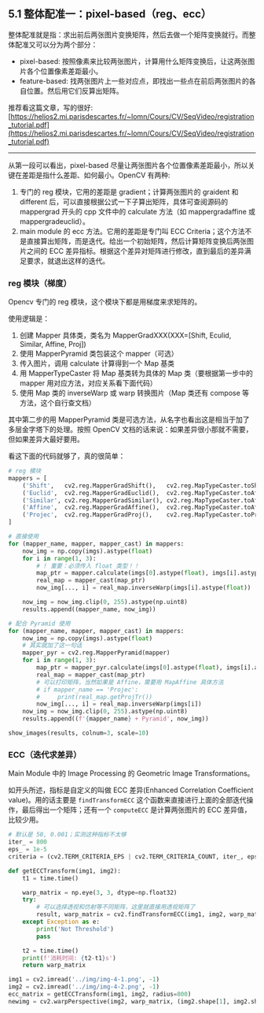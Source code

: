 ## 5.1 整体配准一：pixel-based（reg、ecc）

整体配准就是指：求出前后两张图片变换矩阵，然后去做一个矩阵变换就行。而整体配准又可以分为两个部分：

- pixel-based: 按照像素来比较两张图片，计算用什么矩阵变换后，让这两张图片各个位置像素差距最小。
- feature-based: 找两张图片上一些对应点，即找出一些点在前后两张图片的各自位置。然后用它们反算出矩阵。

推荐看这篇文章，写的很好: [https://helios2.mi.parisdescartes.fr/~lomn/Cours/CV/SeqVideo/registration_tutorial.pdf](https://helios2.mi.parisdescartes.fr/~lomn/Cours/CV/SeqVideo/registration_tutorial.pdf)

---

从第一段可以看出，pixel-based 尽量让两张图片各个位置像素差距最小，所以关键在差距是指什么差距、如何最小。OpenCV 有两种:

1. 专门的 reg 模块，它用的差距是 gradient；计算两张图片的 graident 和 different 后，可以直接根据公式一下子算出矩阵，具体可查阅源码的 mappergrad 开头的 cpp 文件中的 calculate 方法（如 mappergradaffine 或 mappergradeuclid）。
2. main module 的 ecc 方法。它用的差距是专门叫 ECC Criteria；这个方法不是直接算出矩阵，而是迭代。给出一个初始矩阵，然后计算矩阵变换后两张图片之间的 ECC 差异指标。根据这个差异对矩阵进行修改，直到最后的差异满足要求，就退出这样的迭代。

### reg 模块（梯度）

Opencv 专门的 reg 模块，这个模块下都是用梯度来求矩阵的。

使用逻辑是：

1. 创建 Mapper 具体类，类名为 MapperGradXXX(XXX=[Shift, Eculid, Similar, Affine, Proj])
2. 使用 MapperPyramid 类包装这个 mapper（可选）
3. 传入图片，调用 calculate 计算得到一个 Map 基类
4. 用 MapperTypeCaster 将 Map 基类转为具体的 Map 类（要根据第一步中的 mapper 用对应方法，对应关系看下面代码）
5. 使用 Map 类的 inverseWarp 或 warp 转换图片（Map 类还有 compose 等方法，这个自行查文档）

其中第二步的用 MapperPyramid 类是可选方法，从名字也看出这是相当于加了多层金字塔下的处理。按照 OpenCV 文档的话来说：如果差异很小那就不需要，但如果差异大最好要用。

看这下面的代码就够了，真的很简单：

```python
# reg 模块
mappers = [
    ('Shift',   cv2.reg.MapperGradShift(),   cv2.reg.MapTypeCaster.toShift),
    ('Euclid',  cv2.reg.MapperGradEuclid(),  cv2.reg.MapTypeCaster.toAffine),
    ('Similar', cv2.reg.MapperGradSimilar(), cv2.reg.MapTypeCaster.toAffine),
    ('Affine',  cv2.reg.MapperGradAffine(),  cv2.reg.MapTypeCaster.toAffine),
    ('Projec',  cv2.reg.MapperGradProj(),    cv2.reg.MapTypeCaster.toProjec)
]

# 直接使用
for (mapper_name, mapper, mapper_cast) in mappers:
    now_img = np.copy(imgs).astype(float)
    for i in range(1, 3):
        # ! 重要：必须传入 float 类型！！
        map_ptr = mapper.calculate(imgs[0].astype(float), imgs[i].astype(float))
        real_map = mapper_cast(map_ptr)
        now_img[..., i] = real_map.inverseWarp(imgs[i].astype(float))

    now_img = now_img.clip(0, 255).astype(np.uint8)
    results.append((mapper_name, now_img))

# 配合 Pyramid 使用
for (mapper_name, mapper, mapper_cast) in mappers:
    now_img = np.copy(imgs).astype(float)
    # 其实就加了这一句话
    mapper_pyr = cv2.reg.MapperPyramid(mapper)
    for i in range(1, 3):
        map_ptr = mapper_pyr.calculate(imgs[0].astype(float), imgs[i].astype(float))
        real_map = mapper_cast(map_ptr)
        # 可以打印矩阵，当然如果是 Affine，需要用 MapAffine 具体方法
        # if mapper_name == 'Projec':
        #     print(real_map.getProjTr())
        now_img[..., i] = real_map.inverseWarp(imgs[i])
    now_img = now_img.clip(0, 255).astype(np.uint8)
    results.append((f'{mapper_name} + Pyramid', now_img))

show_images(results, colnum=3, scale=10)
```

### ECC（迭代求差异）

Main Module 中的 Image Processing 的 Geometric Image Transformations。

如开头所述，指标是自定义的叫做 ECC 差异(Enhanced Correlation Coefficient value)。用的话主要是 `findTransformECC` 这个函数来直接进行上面的全部迭代操作，最后得出一个矩阵；还有一个 `computeECC` 是计算两张图片的 ECC 差异值，比较少用。

```python
# 默认是 50, 0.001；实测这种指标不太够
iter_ = 800
eps_ = 1e-5
criteria = (cv2.TERM_CRITERIA_EPS | cv2.TERM_CRITERIA_COUNT, iter_, eps_)

def getECCTransform(img1, img2):
    t1 = time.time()

    warp_matrix = np.eye(3, 3, dtype=np.float32)
    try:
        # 可以选择透视和仿射等不同矩阵，这里就直接用透视矩阵了
        result, warp_matrix = cv2.findTransformECC(img1, img2, warp_matrix, cv2.MOTION_HOMOGRAPHY, criteria, None, 1)
    except Exception as e:
        print('Not Threshold')
        pass

    t2 = time.time()
    print(f'消耗时间: {t2-t1}s')
    return warp_matrix

img1 = cv2.imread('../img/img-4-1.png', -1)
img2 = cv2.imread('../img/img-4-2.png', -1)
ecc_matrix = getECCTransform(img1, img2, radius=800)
newimg = cv2.warpPerspective(img2, warp_matrix, (img2.shape[1], img2.shape[0]), flags=cv2.INTER_LINEAR + cv2.WARP_INVERSE_MAP)
```
